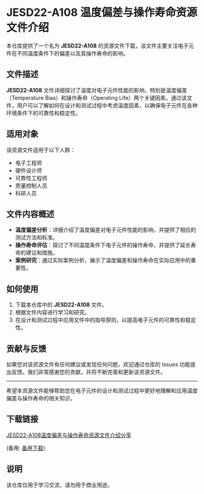 # JESD22-A108 温度偏差与操作寿命资源文件介绍

本仓库提供了一个名为 **JESD22-A108** 的资源文件下载，该文件主要关注电子元件在不同温度条件下的偏差以及其操作寿命的影响。

## 文件描述

**JESD22-A108** 文件详细探讨了温度对电子元件性能的影响，特别是温度偏差（Temperature Bias）和操作寿命（Operating Life）两个关键因素。通过该文件，用户可以了解如何在设计和测试过程中考虑温度因素，以确保电子元件在各种环境条件下的可靠性和稳定性。

## 适用对象

该资源文件适用于以下人群：

- 电子工程师
- 硬件设计师
- 可靠性工程师
- 质量控制人员
- 科研人员

## 文件内容概述

- **温度偏差分析**：详细介绍了温度偏差对电子元件性能的影响，并提供了相应的测试方法和标准。
- **操作寿命评估**：探讨了不同温度条件下电子元件的操作寿命，并提供了延长寿命的建议和措施。
- **案例研究**：通过实际案例分析，展示了温度偏差和操作寿命在实际应用中的重要性。

## 如何使用

1. 下载本仓库中的 **JESD22-A108** 文件。
2. 根据文件内容进行学习和研究。
3. 在设计和测试过程中应用文件中的指导原则，以提高电子元件的可靠性和稳定性。

## 贡献与反馈

如果您对该资源文件有任何建议或发现任何问题，欢迎通过仓库的 Issues 功能提出反馈。我们非常感谢您的贡献，并将不断完善和更新该资源文件。

---

希望本资源文件能够帮助您在电子元件的设计和测试过程中更好地理解和应用温度偏差与操作寿命的相关知识。

## 下载链接
[JESD22-A108温度偏差与操作寿命资源文件介绍分享](https://pan.quark.cn/s/08e58fb22d47) 

(备用: [备用下载](https://pan.baidu.com/s/1gKetfKT7IL1U-FPgWlf1OQ?pwd=1234))

## 说明

该仓库仅用于学习交流，请勿用于商业用途。
